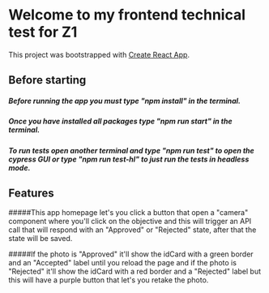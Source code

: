 # Welcome to my frontend technical test for Z1

This project was bootstrapped with [Create React App](https://github.com/facebook/create-react-app).

## Before starting

##### Before running the app you must type "npm install" in the terminal. 
##### Once you have installed all packages type "npm run start" in the terminal.
##### To run tests open another terminal and type "npm run test" to open the cypress GUI or type "npm run test-hl" to just run the tests in headless mode.

## Features

#####This app homepage let's you click a button that open a "camera" component where you'll click on the objective and this will trigger an API call that will respond with an "Approved" or "Rejected" state, after that the state will be saved.

#####If the photo is "Approved" it'll show the idCard with a green border and an "Accepted" label until you reload the page and if the photo is "Rejected" it'll show the idCard with a red border and a "Rejected" label but this will have a purple button that let's you retake the photo.